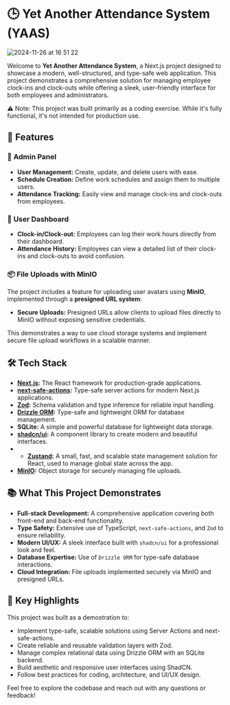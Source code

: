 # 🕒 Yet Another Attendance System (YAAS)

![2024-11-26 at 16 51 22](https://github.com/user-attachments/assets/32e6017e-28ad-48c2-a0e5-a608fcb63747)

Welcome to **Yet Another Attendance System**, a Next.js project designed to showcase a modern, well-structured, and type-safe web application. This project demonstrates a comprehensive solution for managing employee clock-ins and clock-outs while offering a sleek, user-friendly interface for both employees and administrators.

⚠️ Note: This project was built primarily as a coding exercise. While it's fully functional, it's not intended for production use.

## 🚀 Features

### 🔐 **Admin Panel**
- **User Management:** Create, update, and delete users with ease.
- **Schedule Creation:** Define work schedules and assign them to multiple users.
- **Attendance Tracking:** Easily view and manage clock-ins and clock-outs from employees.

### 👤 **User Dashboard**
- **Clock-in/Clock-out:** Employees can log their work hours directly from their dashboard.
- **Attendance History:** Employees can view a detailed list of their clock-ins and clock-outs to avoid confusion.

### 📦 **File Uploads with MinIO**
The project includes a feature for uploading user avatars using **MinIO**, implemented through a **presigned URL system**:
- **Secure Uploads:** Presigned URLs allow clients to upload files directly to MinIO without exposing sensitive credentials.

This demonstrates a way to use cloud storage systems and implement secure file upload workflows in a scalable manner.

## 🛠️ Tech Stack

- **[Next.js](https://nextjs.org/):** The React framework for production-grade applications.
- **[next-safe-actions](https://github.com/themarkiv/next-safe-actions):** Type-safe server actions for modern Next.js applications.
- **[Zod](https://zod.dev/):** Schema validation and type inference for reliable input handling.
- **[Drizzle ORM](https://orm.drizzle.team/):** Type-safe and lightweight ORM for database management.
- **SQLite:** A simple and powerful database for lightweight data storage.
- **[shadcn/ui](https://shadcn.dev/):** A component library to create modern and beautiful interfaces.
- - **[Zustand](https://github.com/pmndrs/zustand):** A small, fast, and scalable state management solution for React, used to manage global state across the app.
- **[MinIO](https://min.io/):** Object storage for securely managing file uploads.

## 📚 What This Project Demonstrates

- **Full-stack Development:** A comprehensive application covering both front-end and back-end functionality.
- **Type Safety:** Extensive use of TypeScript, `next-safe-actions`, and `Zod` to ensure reliability.
- **Modern UI/UX:** A sleek interface built with `shadcn/ui` for a professional look and feel.
- **Database Expertise:** Use of `Drizzle ORM` for type-safe database interactions.
- **Cloud Integration:** File uploads implemented securely via MinIO and presigned URLs.

## 🚀 Key Highlights

This project was built as a demostration to:

- Implement type-safe, scalable solutions using Server Actions and next-safe-actions.
- Create reliable and reusable validation layers with Zod.
- Manage complex relational data using Drizzle ORM with an SQLite backend.
- Build aesthetic and responsive user interfaces using ShadCN.
- Follow best practices for coding, architecture, and UI/UX design.


Feel free to explore the codebase and reach out with any questions or feedback!
